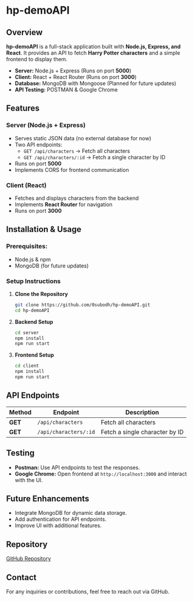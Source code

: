 # hp-demoAPI

## Overview
**hp-demoAPI** is a full-stack application built with **Node.js, Express, and React**. It provides an API to fetch **Harry Potter characters** and a simple frontend to display them.

- **Server:** Node.js + Express (Runs on port **5000**)
- **Client:** React + React Router (Runs on port **3000**)
- **Database:** MongoDB with Mongoose (Planned for future updates)
- **API Testing:** POSTMAN & Google Chrome

## Features
### Server (Node.js + Express)
- Serves static JSON data (no external database for now)
- Two API endpoints:
  - `GET /api/characters` → Fetch all characters
  - `GET /api/characters/:id` → Fetch a single character by ID
- Runs on port **5000**
- Implements CORS for frontend communication

### Client (React)
- Fetches and displays characters from the backend
- Implements **React Router** for navigation
- Runs on port **3000**

## Installation & Usage
### Prerequisites:
- Node.js & npm
- MongoDB (for future updates)

### Setup Instructions
1. **Clone the Repository**
   ```sh
   git clone https://github.com/0subodh/hp-demoAPI.git
   cd hp-demoAPI
   ```
2. **Backend Setup**
   ```sh
   cd server
   npm install
   npm run start
   ```
3. **Frontend Setup**
   ```sh
   cd client
   npm install
   npm run start
   ```

## API Endpoints
| Method | Endpoint | Description |
|--------|---------|-------------|
| **GET** | `/api/characters` | Fetch all characters |
| **GET** | `/api/characters/:id` | Fetch a single character by ID |

## Testing
- **Postman:** Use API endpoints to test the responses.
- **Google Chrome:** Open frontend at `http://localhost:3000` and interact with the UI.

## Future Enhancements
- Integrate MongoDB for dynamic data storage.
- Add authentication for API endpoints.
- Improve UI with additional features.

## Repository
[GitHub Repository](https://github.com/0subodh/hp-demoAPI.git)

## Contact
For any inquiries or contributions, feel free to reach out via GitHub.


